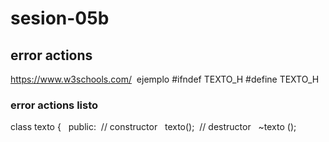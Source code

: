 # sesion-05b
## error actions
<https://www.w3schools.com/> 
 ejemplo
#ifndef TEXTO_H
#define TEXTO_H

### error actions listo

class texto
{
  public:
 // constructor
 	texto();
 // destructor
    ~texto ();
